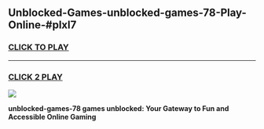 
## Unblocked-Games-unblocked-games-78-Play-Online-#plxl7
<h3>
<a href="https://premium.freeplayer.one?title=unblocked-games-78&ref=27F">CLICK TO PLAY</a></h3>
<hr>

<h3>
<a href="https://premium.freeplayer.one?title=unblocked-games-78&ref=27F">CLICK 2 PLAY</a>
  
</h3>

<a href="https://premium.freeplayer.one?title=unblocked-games-78&ref=27F"><img src="https://clearcache.store/games.png"></a>


**unblocked-games-78 games unblocked: Your Gateway to Fun and Accessible Online Gaming**
